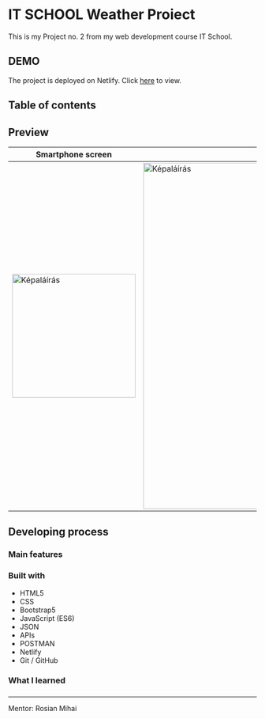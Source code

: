 # IT SCHOOL Weather Proiect
This is my Project no. 2 from my web development course IT School.

## DEMO
The project is deployed on Netlify. Click [here](https://proiect-weather-nm.netlify.app/) to view.

## Table of contents

## Preview
| Smartphone screen | Desktop screen |
|----------|----------|
| <img src="https://github.com/nymts/proiect-weather-nm/assets/134009663/7b8fc5ad-67a9-4a06-8e54-e395289194a4" alt="Képaláírás" width="250" height=""> | <img src="https://github.com/nymts/proiect-weather-nm/assets/134009663/63dd9597-acd8-4da5-8cba-09a4ec79bae6" alt="Képaláírás" width="700" height=""> |

## Developing process
### Main features
### Built with
- HTML5
- CSS
- Bootstrap5
- JavaScript (ES6)
- JSON
- APIs
- POSTMAN
- Netlify
- Git / GitHub
### What I learned
### 
---
Mentor: Rosian Mihai
